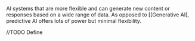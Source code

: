 AI systems that are more flexible and can generate new content or responses based on a wide range of data.
As opposed to [[Generative AI], predictive AI offers lots of power but minimal flexibility. 


//TODO Define
